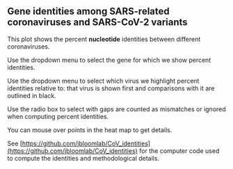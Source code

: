 ## Gene identities among SARS-related coronaviruses and SARS-CoV-2 variants
This plot shows the percent **nucleotide** identities between different coronaviruses.

Use the dropdown menu to select the gene for which we show percent identities.

Use the dropdown menu to select which virus we highlight percent identities relative to: that virus is shown first and comparisons with it are outlined in black.

Use the radio box to select with gaps are counted as mismatches or ignored when computing percent identities.

You can mouse over points in the heat map to get details.

See [https://github.com/jbloomlab/CoV_identities](https://github.com/jbloomlab/CoV_identities) for the computer code used to compute the identities and methodological details.

